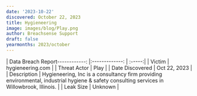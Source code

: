 ```yaml
---
date: '2023-10-22'
discovered: October 22, 2023
title: Hygieneering
image: images/blog/Play.png
author: Breachsense Support
draft: false
yearmonths: 2023/october
---
```


| Data Breach Report------------:     |:-------------:    | :-----:|
| Victim      | hygieneering.com      | 
| Threat Actor      | Play      | 
| Date Discovered      | Oct 22, 2023      | 
| Description      | Hygieneering, Inc is a consultancy firm providing environmental, industrial hygiene & safety consulting services in Willowbrook, Illinois.      | 
| Leak Size      | Unknown      | 

